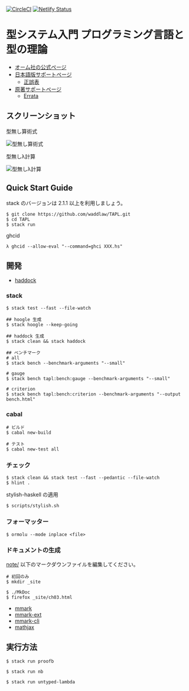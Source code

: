 [![CircleCI](https://circleci.com/gh/waddlaw/TAPL.svg?style=svg&circle-token=8ce7ac6650bb2b4998a484e802ea77f812fd9401)](https://circleci.com/gh/waddlaw/TAPL)
[![Netlify Status](https://api.netlify.com/api/v1/badges/8c7df8ad-e448-40fd-821e-9338ad72482b/deploy-status)](https://app.netlify.com/sites/tapl/deploys)

# 型システム入門 プログラミング言語と型の理論

- [オーム社の公式ページ](https://www.ohmsha.co.jp/book/9784274069116/)
- [日本語版サポートページ](http://tapl.proofcafe.org/)
  - [正誤表](http://tapl.proofcafe.org/errata)
- [原著サポートページ](http://www.cis.upenn.edu/~bcpierce/)
  - [Errata](http://www.cis.upenn.edu/~bcpierce/tapl/index.html)

## スクリーンショット

型無し算術式

![型無し算術式](screenshots/untyped-arith.gif)

型無しλ計算

![型無しλ計算](screenshots/untyped-lambda.gif)

## Quick Start Guide

stack のバージョンは 2.1.1 以上を利用しましょう。

```shell
$ git clone https://github.com/waddlaw/TAPL.git
$ cd TAPL
$ stack run
```

ghcid

```shell
λ ghcid --allow-eval "--command=ghci XXX.hs"
```

## 開発

- [haddock](https://waddlaw.github.io/TAPL/)

### stack

```shell
$ stack test --fast --file-watch

## hoogle 生成
$ stack hoogle --keep-going

## haddock 生成
$ stack clean && stack haddock

## ベンチマーク
# all
$ stack bench --benchmark-arguments "--small"

# gauge
$ stack bench tapl:bench:gauge --benchmark-arguments "--small"

# criterion
$ stack bench tapl:bench:criterion --benchmark-arguments "--output bench.html"
```

### cabal

```shell
# ビルド
$ cabal new-build

# テスト
$ cabal new-test all
```

### チェック

```shell
$ stack clean && stack test --fast --pedantic --file-watch
$ hlint .
```

stylish-haskell の適用

```shell
$ scripts/stylish.sh
```

### フォーマッター

```shell
$ ormolu --mode inplace <file>
```

### ドキュメントの生成

[note/](./note) 以下のマークダウンファイルを編集してください。

```shell
# 初回のみ
$ mkdir _site

$ ./MkDoc
$ firefox _site/ch03.html
```

- [mmark](https://github.com/mmark-md/mmark)
- [mmark-ext](https://github.com/mmark-md/mmark-ext)
- [mmark-cli](https://github.com/mmark-md/mmark-cli)
- [mathjax](http://docs.mathjax.org/en/latest/)

## 実行方法

```shell
$ stack run proofb

$ stack run nb

$ stack run untyped-lambda
```
